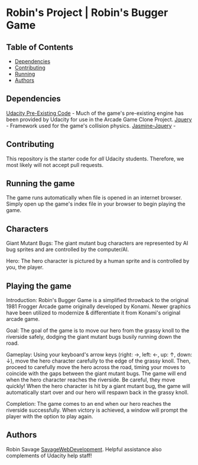 # Robin's Project | Robin's Bugger Game

## Table of Contents

* [Dependencies](#Dependencies)
* [Contributing](#Contributing)
* [Running](#Running)
* [Authors](#Authors)

## Dependencies

[Udacity Pre-Existing Code](https://github.com/udacity/frontend-nanodegree-arcade-game) - Much of the game's pre-existing engine has been provided by Udacity for use in the Arcade Game Clone Project.
[Jquery](https://developer.mozilla.org/en-US/docs/Games/Techniques/2D_collision_detection#Axis-Aligned_Bounding_Box) - Framework used for the game's collision physics.
[Jasmine-Jquery]() - 

## Contributing

This repository is the starter code for _all_ Udacity students. Therefore, we most likely will not accept pull requests.

## Running the game

The game runs automatically when file is opened in an internet browser. Simply open up the game's index file in your browser to begin playing the game.

## Characters

Giant Mutant Bugs: The giant mutant bug characters are represented by AI bug sprites and are controlled by the computer/AI.

Hero: The hero character is pictured by a human sprite and is controlled by you, the player.

## Playing the game

Introduction: Robin's Bugger Game is a simplified throwback to the original 1981 Frogger Arcade game originally developed by Konami. Newer graphics have been utilized to modernize & differentiate it from Konami's original arcade game.

Goal: The goal of the game is to move our hero from the grassy knoll to the riverside safely, dodging the giant mutant bugs busily running down the road.

Gameplay: Using your keyboard's arrow keys (right: →, left: ←, up: ↑, down: ↓), move the hero character carefully to the edge of the grassy knoll. Then, proceed to carefully move the hero across the road, timing your moves to coincide with the gaps between the giant mutant bugs. The game will end when the hero character reaches the riverside. Be careful, they move quickly! When the hero character is hit by a giant mutant bug, the game will automatically start over and our hero will respawn back in the grassy knoll.

Completion: The game comes to an end when our hero reaches the riverside successfully. When victory is achieved, a window will prompt the player with the option to play again.

## Authors

Robin Savage [SavageWebDevelopment](https://github.com/savagewebdev). 
Helpful assistance also complements of Udacity help staff!

